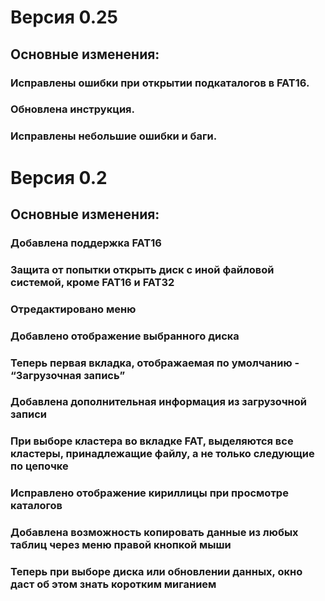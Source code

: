 # Версия 0.25
## Основные изменения:
### Исправлены ошибки при открытии подкаталогов в FAT16.
### Обновлена инструкция.
### Исправлены небольшие ошибки и баги.

# Версия 0.2
## Основные изменения:
### Добавлена поддержка FAT16
### Защита от попытки открыть диск с иной файловой системой, кроме FAT16 и FAT32
### Отредактировано меню
### Добавлено отображение выбранного диска
### Теперь первая вкладка, отображаемая по умолчанию - “Загрузочная запись”
### Добавлена дополнительная информация из загрузочной записи
### При выборе кластера во вкладке FAT, выделяются все кластеры, принадлежащие файлу, а не только следующие по цепочке
### Исправлено отображение кириллицы при просмотре каталогов
### Добавлена возможность копировать данные из любых таблиц через меню правой кнопкой мыши
### Теперь при выборе диска или обновлении данных, окно даст об этом знать коротким миганием
